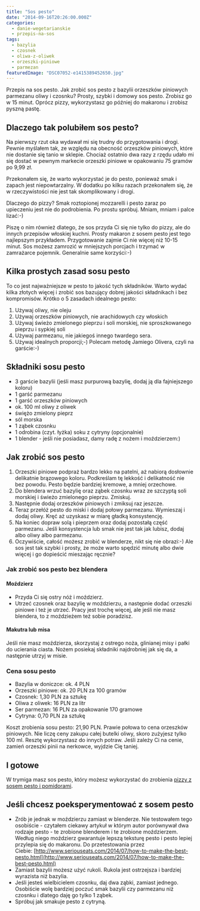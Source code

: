 ```yaml
---
title: "Sos pesto"
date: "2014-09-16T20:26:00.000Z"
categories: 
  - danie-wegetarianskie
  - przepis-na-sos
tags: 
  - bazylia
  - czosnek
  - oliwa-z-oliwek
  - orzeszki-piniowe
  - parmezan
featuredImage: "DSC07052-e1415389452650.jpg"
---
```


Przepis na sos pesto. Jak zrobić sos pesto z bazylii orzeszków piniowych parmezanu oliwy i czosnku? Prosty, szybki i domowy sos pesto. Zrobisz go w 15 minut. Oprócz pizzy, wykorzystasz go później do makaronu i zrobisz pyszną pastę.

## Dlaczego tak polubiłem sos pesto?

Na pierwszy rzut oka wydawał mi się trudny do przygotowania i drogi. Pewnie myślałem tak, ze względu na obecność orzeszków piniowych, które nie dostanie się tanio w sklepie. Chociaż ostatnio dwa razy z rzędu udało mi się dostać w pewnym markecie orzeszki piniowe w opakowaniu 75 gramów po 9,99 zł.

Przekonałem się, że warto wykorzystać je do pesto, ponieważ smak i zapach jest niepowtarzalny. W dodatku po kilku razach przekonałem się, że w rzeczywistości nie jest tak skomplikowany i drogi.

Dlaczego do pizzy? Smak roztopionej mozzarelli i pesto zaraz po upieczeniu jest nie do podrobienia. Po prostu spróbuj. Mniam, mniam i palce lizać:-)

Piszę o nim również dlatego, że sos przyda Ci się nie tylko do pizzy, ale do innych przepisów włoskiej kuchni. Prosty makaron z sosem pesto jest tego najlepszym przykładem. Przygotowanie zajmie Ci nie więcej niż 10-15 minut. Sos możesz zamrozić w mniejszych porcjach i trzymać w zamrażarce pojemnik. Generalnie same korzyści:-)

## Kilka prostych zasad sosu pesto

To co jest najważniejsze w pesto to jakość tych składników. Warto wydać kilka złotych więcej i zrobić sos bazujący dobrej jakości składnikach i bez kompromisów. Krótko o 5 zasadach idealnego pesto:

1. Używaj oliwy, nie oleju
2. Używaj orzeszków piniowych, nie arachidowych czy włoskich
3. Używaj świeżo zmielonego pieprzu i soli morskiej, nie sproszkowanego pieprzu i sypkiej soli
4. Używaj parmezanu, nie jakiegoś innego twardego sera.
5. Używaj idealnych proporcji;-) Polecam metodę Jamiego Olivera, czyli na garście:-)

## Składniki sosu pesto

- 3 garście bazylii (jeśli masz purpurową bazylię, dodaj ją dla fajniejszego koloru)
- 1 garść parmezanu
- 1 garść orzeszków piniowych
- ok. 100 ml oliwy z oliwek
- świężo zmielony pieprz
- sól morska
- 1 ząbek czosnku
- 1 odrobina (czyt. łyżka) soku z cytryny (opcjonalnie)
- 1 blender - jeśli nie posiadasz, damy radę z nożem i moździerzem:)

## Jak zrobić sos pesto

1. Orzeszki piniowe podpraż bardzo lekko na patelni, aż nabiorą dosłownie delikatnie brązowego koloru. Podkreślam tę lekkość i delikatność nie bez powodu. Pesto będzie bardziej kremowe, a mniej orzechowe.
2. Do blendera wrzuć bazylię oraz ząbek czosnku wraz ze szczyptą soli morskiej i świeżo zmielonego pieprzu. Zmiskuj.
3. Następnie dodaj orzeszków piniowych i zmiksuj raz jeszcze.
4. Teraz przełóż pesto do miski i dodaj połowy parmezanu. Wymieszaj i dodaj oliwy. Kręć aż uzyskasz w miarę gładką konsystencję.
5. Na koniec dopraw solą i pieprzem oraz dodaj pozostałą część parmezanu. Jeśli konsystencja lub smak nie jest tak jak lubisz, dodaj albo oliwy albo parmezanu.
6. Oczywiście, całość możesz zrobić w blenderze, nikt się nie obrazi:-) Ale sos jest tak szybki i prosty, że może warto spędzić minutę albo dwie więcej i go dopieścić mieszając ręcznie?

### Jak zrobić sos pesto bez blendera

#### Moździerz

- Przyda Ci się ostry nóż i moździerz.
- Utrzeć czosnek oraz bazylię w moździerzu, a następnie dodać orzeszki piniowe i też je utrzeć. Pracy jest trochę więcej, ale jeśli nie masz blendera, to z moździeżem też sobie poradzisz.

#### Makutra lub misa

Jeśli nie masz moździerza, skorzystaj z ostrego noża, glinianej misy i pałki do ucierania ciasta. Nożem posiekaj składniki najdrobniej jak się da, a następnie utrzyj w misie.

### Cena sosu pesto

- Bazylia w doniczce: ok. 4 PLN
- Orzeszki piniowe: ok. 20 PLN za 100 gramów
- Czosnek: 1,30 PLN za sztukę
- Oliwa z oliwek: 16 PLN za litr
- Ser parmezan: 16 PLN za opakowanie 170 gramowe
- Cytryna: 0,70 PLN za sztukę

Koszt zrobienia sosu pesto: 21,90 PLN. Prawie połowa to cena orzeszków piniowych. Nie liczę ceny zakupu całej butelki oliwy, skoro zużyjesz tylko 100 ml. Resztę wykorzystasz do innych potraw. Jeśli zależy Ci na cenie, zamień orzeszki pinii na nerkowce, wyjdzie Cię taniej.

## I gotowe

W trymiga masz sos pesto, który możesz wykorzystać do zrobienia <a title="Pizza z sosem pesto i pomidorami" href="/pizza-z-pomidorami-w-sosie-pesto/">pizzy z sosem pesto i pomidorami</a>.

## Jeśli chcesz poeksperymentować z sosem pesto

- Zrób je jednak w moździerzu zamiast w blenderze. Nie testowałem tego osobiście - czytałem ciekawy artykuł w którym autor porównywał dwa rodzaje pesto - te zrobione blenderem i te zrobione moździerzem. Według niego moździerz gwarantuje lepszą teksturę pesto i pesto lepiej przylepia się do makaronu. Do przetestowania przez Ciebie: [http://www.seriouseats.com/2014/07/how-to-make-the-best-pesto.html](http://www.seriouseats.com/2014/07/how-to-make-the-best-pesto.html)
- Zamiast bazylii możesz użyć rukoli. Rukola jest ostrzejsza i bardziej wyrazista niż bazylia.
- Jeśli jesteś wielbicielem czosnku, daj dwa ząbki, zamiast jednego. Osobiście wolę bardziej poczuć smak bazylii czy parmezanu niż czosnku i dlatego daję go tylko 1 ząbek.
- Spróbuj jak smakuje pesto z cytryną.
